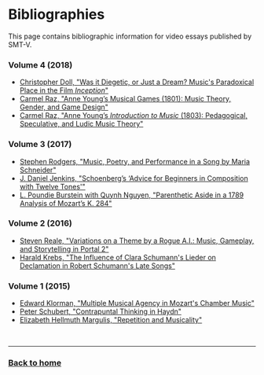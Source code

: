 # Bibliographies

This page contains bibliographic information for video essays published by SMT-V.

### Volume 4 (2018)
- [Christopher Doll, "Was it Diegetic, or Just a Dream? Music's Paradoxical Place in the Film *Inception*"](4_1_Doll.pdf)
- [Carmel Raz, "Anne Young’s Musical Games (1801): Music Theory, Gender, and Game Design"](4_2_Raz.pdf)
- [Carmel Raz, "Anne Young’s *Introduction to Music* (1803): Pedagogical, Speculative, and Ludic Music Theory"](4_3_Raz.pdf)

### Volume 3 (2017)
- [Stephen Rodgers, "Music, Poetry, and Performance in a Song by Maria Schneider"](volume3.md#music-poetry-and-performance-in-a-song-by-maria-schneider)
- [J. Daniel Jenkins, "Schoenberg’s ‘Advice for Beginners in Composition with Twelve Tones'"](volume3.md#schoenbergs-advice-for-beginners-in-composition-with-twelve-tones)
- [L. Poundie Burstein with Quynh Nguyen, "Parenthetic Aside in a 1789 Analysis of Mozart’s K. 284"](volume3.md#parenthetic-aside-in-a-1789-analysis-of-mozarts-k-284)

### Volume 2 (2016)
- [Steven Reale, "Variations on a Theme by a Rogue A.I.: Music, Gameplay, and Storytelling in Portal 2"](volume2.md#variations-on-a-theme-by-a-rogue-ai-music-gameplay-and-storytelling-in-portal-2-part-1-of-2)
- [Harald Krebs, "The Influence of Clara Schumann's Lieder on Declamation in Robert Schumann's Late Songs"](volume2.md#the-influence-of-clara-schumanns-lieder-on-declamation-in-robert-schumanns-late-songs)

### Volume 1 (2015)
- [Edward Klorman, "Multiple Musical Agency in Mozart's Chamber Music"](volume1.md#multiple-musical-agency-in-mozarts-chamber-music)
- [Peter Schubert, "Contrapuntal Thinking in Haydn"](volume1.md#contrapuntal-thinking-in-haydn)
- [Elizabeth Hellmuth Margulis, "Repetition and Musicality"](volume1.md#repetition-and-musicality)

<p>&nbsp;</p>
<hr>

<h3><a href="{{ "/" | relative_url }}">Back to home</a></h3>
